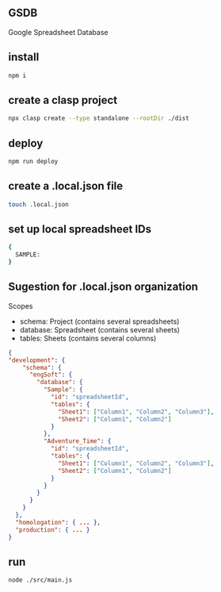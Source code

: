 ## GSDB
Google Spreadsheet Database

## install
```bash
npm i
```

## create a clasp project
```bash
npx clasp create --type standalone --rootDir ./dist
```

## deploy
```bash
npm run deploy
```

## create a .local.json file
```bash
touch .local.json
```

## set up local spreadsheet IDs
```bash
{
  SAMPLE: 
}
```

## Sugestion for .local.json organization
Scopes

- schema: Project (contains several spreadsheets)
- database: Spreadsheet (contains several sheets)
- tables: Sheets (contains several columns)

```json
{
"development": { 
    "schema": {
      "engSoft": { 
        "database": {
          "Sample": {
            "id": "spreadsheetId",
            "tables": {
              "Sheet1": ["Column1", "Column2", "Column3"],
              "Sheet2": ["Column1",	"Column2"]
            }
          },
          "Adventure_Time": {
            "id": "spreadsheetId",
            "tables": {
              "Sheet1": ["Column1", "Column2", "Column3"],
              "Sheet2": ["Column1",	"Column2"]
            }
          }
        }
      }
    }
  },
  "homologation": { ... },
  "production": { ... }
}
```

## run
```bash
node ./src/main.js
```


